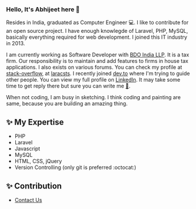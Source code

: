 ### Hello, It's Abhijeet here 👋
Resides in India, graduated as Computer Engineer :computer:. I like to contribute for an open source project. I have enough knowlegde of Laravel, PHP, MySQL, basically everything required for web development. I joined this IT industry in 2013.

I am currently working as Software Developer with [BDO India LLP](https://www.bdo.in/en-gb/home). It is a tax firm.
Our responsibility is to maintain and add features to firms in house tax applications. I also exists on various forums. You can check my profile at [stack-overflow](https://stackoverflow.com/users/5702270/abhijeet-umbarkar), at [laracsts](https://laracasts.com/@abhijeet9920). I recently joined [dev.to](https://dev.to/abhijeet9920) where I'm trying to guide other people. You can view my full profile on [LinkedIn](https://in.linkedin.com/in/abhijeet-umbarkar-2bb72b93).
It may take some time to get reply there but sure you can write me [💬](mailto:abhijeet.umbarkarcmpn2@gmail.com).

When not coding, I am busy in sketching. I think coding and painting are same, because you are building an amazing thing. 

## ✨ My Expertise
- PHP
- Laravel
- Javascript
- MySQL
- HTML, CSS, jQuery
- Version Controlling (only git is preferred :octocat:)

## ✨ Contribution
- [Contact Us](https://packagist.org/packages/abhijeet/contactus)
